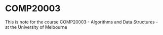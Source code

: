 # COMP20003
This is note for the course COMP20003 - Algorithms and Data Structures - at the University of Melbourne
